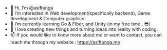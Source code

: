 - 👋 Hi, I’m @asiftunga
- 👀 I’m interested in Web development(specifically backend), Game development & Computer graphics.
- 🌱 I’m currently learning Go & Fiber, and Unity (in my free time.. 😎)
- 💞️ I love creating new things and turning ideas into reality with coding. 
- 📫 If you would like to know more about me or want to contact, you can reach me through my website : https://asiftunga.me

<!---
asiftunga/asiftunga is a ✨ special ✨ repository because its `README.md` (this file) appears on your GitHub profile.
You can click the Preview link to take a look at your changes.
--->
